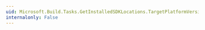 ```yaml
---
uid: Microsoft.Build.Tasks.GetInstalledSDKLocations.TargetPlatformVersion
internalonly: False
---
```

